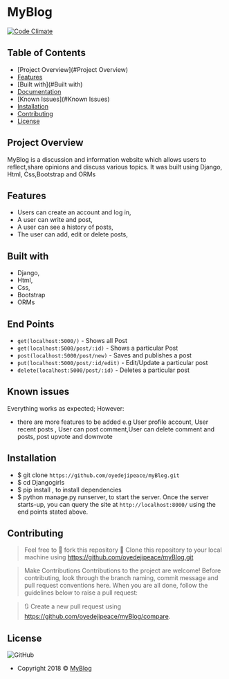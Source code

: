 # MyBlog
[![Code Climate](https://codeclimate.com/github/codeclimate/codeclimate/badges/gpa.svg)](https://codeclimate.com/github/oyedejipeace/myBlog)

## Table of Contents

- [Project Overview](#Project Overview)
- [Features](#Features)
- [Built with](#Built with)
- [Documentation](#Documentation)
- [Known Issues](#Known Issues)
- [Installation](#Installation)
- [Contributing](#Contributing)
- [License](#License)

## Project Overview

MyBlog is a discussion and information website which allows users to reflect,share opinions and discuss various topics. It was built using Django, Html, Css,Bootstrap and ORMs

## Features

- Users can create an account and log in,
- A user can write and post,
- A user can see a history of posts,
- The user can add, edit or delete posts,

## Built with

- Django,
- Html, 
- Css,
- Bootstrap
- ORMs

## End Points
- `get(localhost:5000/)`                 -  Shows all Post
- `get(localhost:5000/post/:id)`         -  Shows a particular Post
- `post(localhost:5000/post/new)`        -  Saves and publishes a post 
- `put(localhost:5000/post/:id/edit)`    -  Edit/Update a particular post
- `delete(localhost:5000/post/:id)`      - Deletes a particular post

## Known issues

Everything works as expected; However:
- there are more features to be added e.g User profile account, User recent posts , User can post comment,User can delete comment and posts, post upvote and downvote

## Installation

- $ git clone `https://github.com/oyedejipeace/myBlog.git`
- $ cd Djangogirls
- $ pip install , to install dependencies
- $ python manage.py runserver, to start the server. Once the server starts-up, you can query the site at `http://localhost:8000/` using the end points stated above.


## Contributing

> Feel free to 🍴 fork this repository
> 👯 Clone this repository to your local machine using https://github.com/oyedejipeace/myBlog.git

> Make Contributions
> Contributions to the project are welcome! Before contributing, look through the branch naming, commit message and pull request conventions here. When you are all done, follow the guidelines below to raise a pull request:

> 🔃 Create a new pull request using https://github.com/oyedejipeace/myBlog/compare.

## License
![GitHub](https://img.shields.io/github/license/mashape/apistatus.svg?style=plastic)

- Copyright 2018 © <a href="https://oyedejipeace.github.io/myBlog/" target="_blank">MyBlog</a>